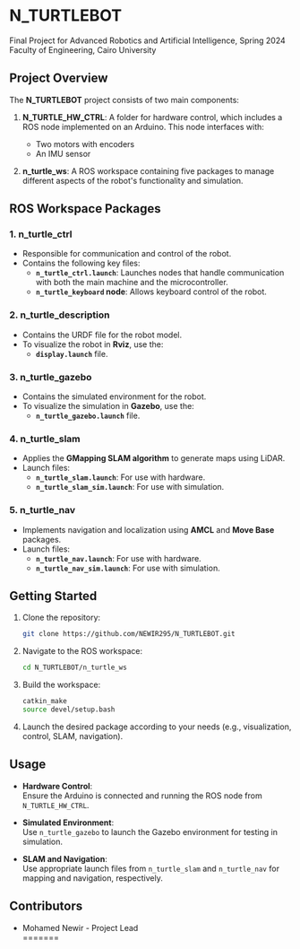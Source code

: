 # N_TURTLEBOT


Final Project for Advanced Robotics and Artificial Intelligence, Spring 2024  
Faculty of Engineering, Cairo University

## Project Overview

The **N_TURTLEBOT** project consists of two main components:

1. **N_TURTLE_HW_CTRL**: A folder for hardware control, which includes a ROS node implemented on an Arduino. This node interfaces with:
   - Two motors with encoders
   - An IMU sensor

2. **n_turtle_ws**: A ROS workspace containing five packages to manage different aspects of the robot's functionality and simulation.

## ROS Workspace Packages

### 1. **n_turtle_ctrl**
- Responsible for communication and control of the robot.
- Contains the following key files:
  - **`n_turtle_ctrl.launch`**: Launches nodes that handle communication with both the main machine and the microcontroller.
  - **`n_turtle_keyboard` node**: Allows keyboard control of the robot.

### 2. **n_turtle_description**
- Contains the URDF file for the robot model.
- To visualize the robot in **Rviz**, use the:
  - **`display.launch`** file.

### 3. **n_turtle_gazebo**
- Contains the simulated environment for the robot.
- To visualize the simulation in **Gazebo**, use the:
  - **`n_turtle_gazebo.launch`** file.

### 4. **n_turtle_slam**
- Applies the **GMapping SLAM algorithm** to generate maps using LiDAR.
- Launch files:
  - **`n_turtle_slam.launch`**: For use with hardware.
  - **`n_turtle_slam_sim.launch`**: For use with simulation.

### 5. **n_turtle_nav**
- Implements navigation and localization using **AMCL** and **Move Base** packages.
- Launch files:
  - **`n_turtle_nav.launch`**: For use with hardware.
  - **`n_turtle_nav_sim.launch`**: For use with simulation.

## Getting Started

1. Clone the repository:
   ```bash
   git clone https://github.com/NEWIR295/N_TURTLEBOT.git

2. Navigate to the ROS workspace:
   ```bash
   cd N_TURTLEBOT/n_turtle_ws

3. Build the workspace:
   ```bash
   catkin_make
   source devel/setup.bash

4. Launch the desired package according to your needs (e.g., visualization, control, SLAM, navigation).

## Usage

- **Hardware Control**:  
  Ensure the Arduino is connected and running the ROS node from `N_TURTLE_HW_CTRL`.

- **Simulated Environment**:  
  Use `n_turtle_gazebo` to launch the Gazebo environment for testing in simulation.

- **SLAM and Navigation**:  
  Use appropriate launch files from `n_turtle_slam` and `n_turtle_nav` for mapping and navigation, respectively.

## Contributors

- Mohamed Newir - Project Lead  
=======

